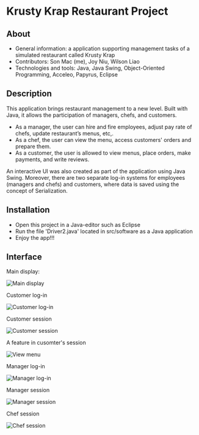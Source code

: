# Krusty Krap Restaurant Project

## About

- General information: a application supporting management tasks of a simulated restaurant called Krusty Krap
- Contributors: Son Mac (me), Joy Niu, Wilson Liao
- Technologies and tools: Java, Java Swing, Object-Oriented Programming, Acceleo, Papyrus, Eclipse

## Description

This application brings restaurant management to a new level. Built with Java, it allows the participation of managers, chefs, and customers.

- As a manager, the user can hire and fire employees, adjust pay rate of chefs, update restaurant’s menus, etc,.
- As a chef, the user can view the menu, access customers' orders and prepare them.
- As a customer, the user is allowed to view menus, place orders, make payments, and write reviews.

An interactive UI was also created as part of the application using Java Swing. Moreover, there are two separate log-in systems for employees (managers and chefs) and customers, where data is saved using the concept of Serialization.

## Installation

- Open this project in a Java-editor such as Eclipse
- Run the file 'Driver2.java' located in src/software as a Java application
- Enjoy the app!!!

## Interface

Main display:

![Main display](/photos/image-1.png)

Customer log-in

![Customer log-in](/photos/image-2.png)

Customer session

![Customer session](/photos/image-3.png)

A feature in cusomter's session

![View menu](/photos/image-4.png)

Manager log-in

![Manager log-in](/photos/image-5.png)

Manager session

![Manager session](/photos/image-6.png)

Chef session

![Chef session](/photos/image-7.png)
